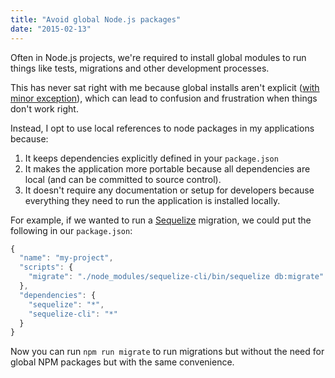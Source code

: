 ```yaml
---
title: "Avoid global Node.js packages"
date: "2015-02-13"
---
```

Often in Node.js projects, we're required to install global modules to run things like tests, migrations and other development processes.

This has never sat right with me because global installs aren't explicit ([with minor exception](http://stackoverflow.com/a/10813149/529829)), which can lead to confusion and frustration when things don't work right.

Instead, I opt to use local references to node packages in my applications because:

1. It keeps dependencies explicitly defined in your `package.json`
2. It makes the application more portable because all dependencies are local (and can be committed to source control).
3. It doesn't require any documentation or setup for developers because everything they need to run the application is installed locally.

For example, if we wanted to run a [Sequelize](http://sequelizejs.com/) migration, we could put the following in our `package.json`:

```js
{
  "name": "my-project",
  "scripts": {
    "migrate": "./node_modules/sequelize-cli/bin/sequelize db:migrate"
  },
  "dependencies": {
    "sequelize": "*",
    "sequelize-cli": "*"
  }
}
```

Now you can run `npm run migrate` to run migrations but without the need for global NPM packages but with the same convenience.
